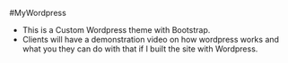 #MyWordpress
<br>
- This is a Custom Wordpress theme with Bootstrap. <br>
- Clients will have a demonstration video on how wordpress works and what you they can do with that if I built the site with Wordpress.
